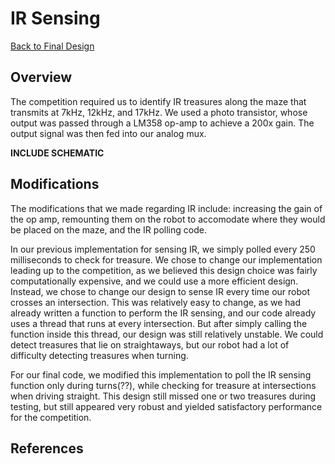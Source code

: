 # IR Sensing

[Back to Final Design](https://nas256.github.io/ece3400_team13/Final_Design/finaldesign_home)

## Overview

The competition required us to identify IR treasures along the maze that transmits at 7kHz, 12kHz, and 17kHz. We used a photo transistor, whose output was passed through a LM358 op-amp to achieve a 200x gain. The output signal was then fed into our analog mux. 

**INCLUDE SCHEMATIC**






## Modifications

The modifications that we made regarding IR include: increasing the gain of the op amp, remounting them on the robot to accomodate where they would be placed on the maze, and the IR polling code. 

In our previous implementation for sensing IR, we simply polled every 250 milliseconds to check for treasure. We chose to change our implementation leading up to the competition, as we believed this design choice was fairly computationally expensive, and we could use a more efficient design. Instead, we chose to change our design to sense IR every time our robot crosses an intersection. This was relatively easy to change, as we had already written a function to perform the IR sensing, and our code already uses a thread that runs at every intersection. But after simply calling the function inside this thread, our design was still relatively unstable. We could detect treasures that lie on straightaways, but our robot had a lot of difficulty detecting treasures when turning. 

For our final code, we modified this implementation to poll the IR sensing function only during turns(??), while checking for treasure at intersections when driving straight. This design still missed one or two treasures during testing, but still appeared very robust and yielded satisfactory performance for the competition.


## References